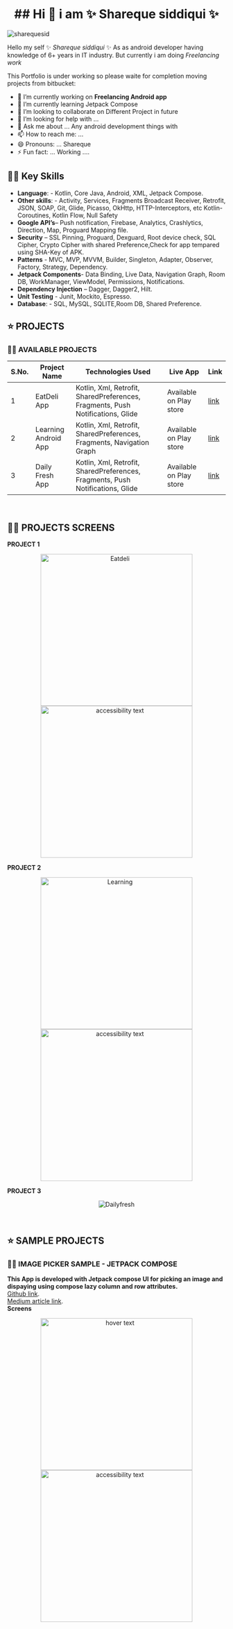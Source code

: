  <h1 align="center">## Hi 👋  i am ✨ Shareque siddiqui ✨</h1>


<p align="left"> <img src="https://komarev.com/ghpvc/?username=sharequesid&label=Profile%20views&color=00ff00&style=flat" alt="sharequesid" /> </p>

Hello my self  ✨ _Shareque siddiqui_ ✨ As as android developer having knowledge of 6+ years in IT industry. But currently i am doing *Freelancing work* 

This Portfolio is under working so please waite for completion moving projects from bitbucket:

- 🔭 I’m currently working on **Freelancing Android app**
- 🌱 I’m currently learning Jetpack Compose
- 👯 I’m looking to collaborate on Different Project in future
- 🤔 I’m looking for help with ...
- 💬 Ask me about ... Any android development things with 
- 📫 How to reach me: ...
- 😄 Pronouns: ... Shareque
- ⚡ Fun fact: ... Working ....

## 👩‍💻 Key Skills
- **Language**: - Kotlin, Core Java, Android, XML, Jetpack Compose.
- **Other skills**: - Activity, Services, Fragments Broadcast Receiver, Retrofit, JSON, SOAP, Git, Glide, Picasso, OkHttp, HTTP-Interceptors, etc
Kotlin- Coroutines, Kotlin Flow, Null Safety
- **Google API’s**– Push notification, Firebase, Analytics, Crashlytics, Direction, Map, Proguard Mapping file.
- **Security** – SSL Pinning, Proguard, Dexguard, Root device check, SQL Cipher, Crypto Cipher with shared Preference,Check for app tempared using SHA-Key of APK.
- **Patterns** - MVC, MVP, MVVM, Builder, Singleton, Adapter, Observer, Factory, Strategy, Dependency.
- **Jetpack Components**- Data Binding, Live Data, Navigation Graph, Room DB, WorkManager, ViewModel, Permissions, Notifications.
- **Dependency Injection** – Dagger, Dagger2, Hilt.
- **Unit Testing** - Junit, Mockito, Espresso.
- **Database**: - SQL, MySQL, SQLITE,Room DB, Shared Preference.

## ⭐ PROJECTS

### 👩‍💻 AVAILABLE PROJECTS

|S.No.|Project Name|Technologies Used | Live App | Link |
|--------|----|----|----| ---- |
| 1 | EatDeli App |Kotlin, Xml, Retrofit, SharedPreferences, Fragments, Push Notifications, Glide   | Available on Play store | [link](https://play.google.com/store/search?q=eatdeli&c=apps&hl=en) |
| 2 | Learning Android App |Kotlin, Xml, Retrofit, SharedPreferences, Fragments, Navigation Graph   | Available on Play store | [link](https://play.google.com/store/apps/details?id=ajwa.learning.app) |
| 3 | Daily Fresh App |Kotlin, Xml, Retrofit, SharedPreferences, Fragments, Push Notifications, Glide   | Available on Play store | [link](https://play.google.com/store/apps/details?id=ajwa.daily.freshapp) |

<br>

## 👩‍💻 PROJECTS SCREENS

**PROJECT 1** 
<p align="center">
  <img src="https://github.com/Sharequesid/Sharequesid/blob/main/appimages/Logopit_1667822096462.jpg?raw=true" width="350" title="Eatdeli">
  <img src="https://github.com/Sharequesid/Sharequesid/blob/main/appimages/Logopit_1667822313376.jpg?raw=true" width="350" alt="accessibility text">
</p>

**PROJECT 2** 
<p align="center">
  <img src="https://github.com/Sharequesid/Sharequesid/blob/main/appimages/learning_one.png?raw=true" width="350" title="Learning">
  <img src="https://github.com/Sharequesid/Sharequesid/blob/main/appimages/learning_two.png?raw=true" width="350" alt="accessibility text">
</p>

**PROJECT 3** <br>
<p align="center">
 <img src="https://github.com/Sharequesid/Sharequesid/blob/main/appimages/dailyfresh_image2.png?raw=true" title="Dailyfresh">
</p>

<br>

## ⭐ SAMPLE PROJECTS

### 👩‍💻 IMAGE PICKER SAMPLE - JETPACK COMPOSE
 **This App is developed with Jetpack compose UI for picking an image and dispaying using compose lazy column and row attributes.**
 <br>
 [Github link](https://github.com/Sharequesid/PickImageSample). <br>
 [Medium article link](https://medium.com/@sharequesm/multiple-image-picker-with-modify-selected-images-jetpack-compose-0327e0ae8163).
 <br>
 **Screens**
<p align="center">
  <img src="https://github.com/Sharequesid/PickImageSample/blob/master/images/Screenshot_1739191360.png?raw=true" width="350" title="hover text">
  <img src="https://github.com/Sharequesid/PickImageSample/blob/master/images/Screenshot_1739191364.png?raw=true" width="350" alt="accessibility text">
</p>
